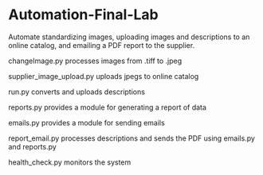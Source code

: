 # Automation-Final-Lab
Automate standardizing images, uploading images and descriptions to an online catalog, and emailing a PDF report to the supplier. 

changeImage.py processes images from .tiff to .jpeg

supplier_image_upload.py uploads jpegs to online catalog

run.py converts and uploads descriptions 

reports.py provides a module for generating a report of data 

emails.py provides a module for sending emails 

report_email.py processes descriptions and sends the PDF using emails.py and reports.py 

health_check.py monitors the system 
